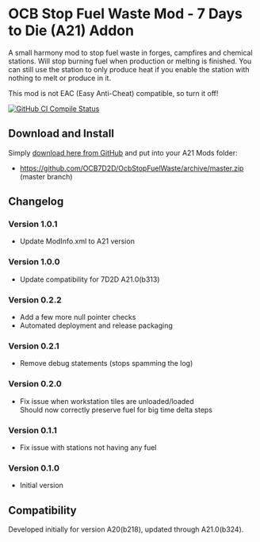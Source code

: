 # OCB Stop Fuel Waste Mod - 7 Days to Die (A21) Addon

A small harmony mod to stop fuel waste in forges, campfires and
chemical stations. Will stop burning fuel when production or melting
is finished. You can still use the station to only produce heat if
you enable the station with nothing to melt or produce in it.

This mod is not EAC (Easy Anti-Cheat) compatible, so turn it off!

[![GitHub CI Compile Status][3]][2]

## Download and Install

Simply [download here from GitHub][1] and put into your A21 Mods folder:

- https://github.com/OCB7D2D/OcbStopFuelWaste/archive/master.zip (master branch)

## Changelog

### Version 1.0.1

- Update ModInfo.xml to A21 version

### Version 1.0.0

- Update compatibility for 7D2D A21.0(b313)

### Version 0.2.2

- Add a few more null pointer checks
- Automated deployment and release packaging

### Version 0.2.1

- Remove debug statements (stops spamming the log)

### Version 0.2.0

- Fix issue when workstation tiles are unloaded/loaded  
  Should now correctly preserve fuel for big time delta steps

### Version 0.1.1

- Fix issue with stations not having any fuel

### Version 0.1.0

- Initial version

## Compatibility

Developed initially for version A20(b218), updated through A21.0(b324).

[1]: https://github.com/OCB7D2D/OcbStopFuelWaste/releases
[2]: https://github.com/OCB7D2D/OcbStopFuelWaste/actions/workflows/ci.yml
[3]: https://github.com/OCB7D2D/OcbStopFuelWaste/actions/workflows/ci.yml/badge.svg
